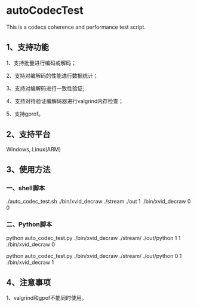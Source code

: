 # autoCodecTest
This is a codecs coherence and performance test script. 

## 1、支持功能

1、支持批量进行编码或解码；

2、支持对编解码的性能进行数据统计；

3、支持对编解码进行一致性验证;

4、支持对待验证编解码器进行valgrind内存检查；

5、支持gprof。 

## 2、支持平台
Windows, Linux(ARM)

## 3、使用方法

### 一、shell脚本
./auto_codec_test.sh ./bin/xvid_decraw ./stream  ./out 1 ./bin/xvid_decraw  0 0


### 二、Python脚本
python auto_codec_test.py  ./bin/xvid_decraw  ./stream/ ./out/python  1 1 ./bin/xvid_decraw  0

python auto_codec_test.py  ./bin/xvid_decraw  ./stream/ ./out/python  0 1 ./bin/xvid_decraw  1

## 4、注意事项

1、valgrind和gpof不能同时使用。

